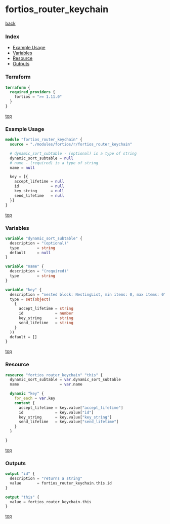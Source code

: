 # fortios_router_keychain

[back](../fortios.md)

### Index

- [Example Usage](#example-usage)
- [Variables](#variables)
- [Resource](#resource)
- [Outputs](#outputs)

### Terraform

```terraform
terraform {
  required_providers {
    fortios = ">= 1.11.0"
  }
}
```

[top](#index)

### Example Usage

```terraform
module "fortios_router_keychain" {
  source = "./modules/fortios/r/fortios_router_keychain"

  # dynamic_sort_subtable - (optional) is a type of string
  dynamic_sort_subtable = null
  # name - (required) is a type of string
  name = null

  key = [{
    accept_lifetime = null
    id              = null
    key_string      = null
    send_lifetime   = null
  }]
}
```

[top](#index)

### Variables

```terraform
variable "dynamic_sort_subtable" {
  description = "(optional)"
  type        = string
  default     = null
}

variable "name" {
  description = "(required)"
  type        = string
}

variable "key" {
  description = "nested block: NestingList, min items: 0, max items: 0"
  type = set(object(
    {
      accept_lifetime = string
      id              = number
      key_string      = string
      send_lifetime   = string
    }
  ))
  default = []
}
```

[top](#index)

### Resource

```terraform
resource "fortios_router_keychain" "this" {
  dynamic_sort_subtable = var.dynamic_sort_subtable
  name                  = var.name

  dynamic "key" {
    for_each = var.key
    content {
      accept_lifetime = key.value["accept_lifetime"]
      id              = key.value["id"]
      key_string      = key.value["key_string"]
      send_lifetime   = key.value["send_lifetime"]
    }
  }

}
```

[top](#index)

### Outputs

```terraform
output "id" {
  description = "returns a string"
  value       = fortios_router_keychain.this.id
}

output "this" {
  value = fortios_router_keychain.this
}
```

[top](#index)
